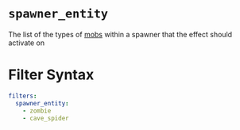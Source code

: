 # `spawner_entity`

The list of the types of [mobs](https://plugins.auxilor.io/all-plugins/the-entity-lookup-system) within a spawner that the effect should activate on

# Filter Syntax
```yaml
filters:
  spawner_entity: 
    - zombie
    - cave_spider
```
